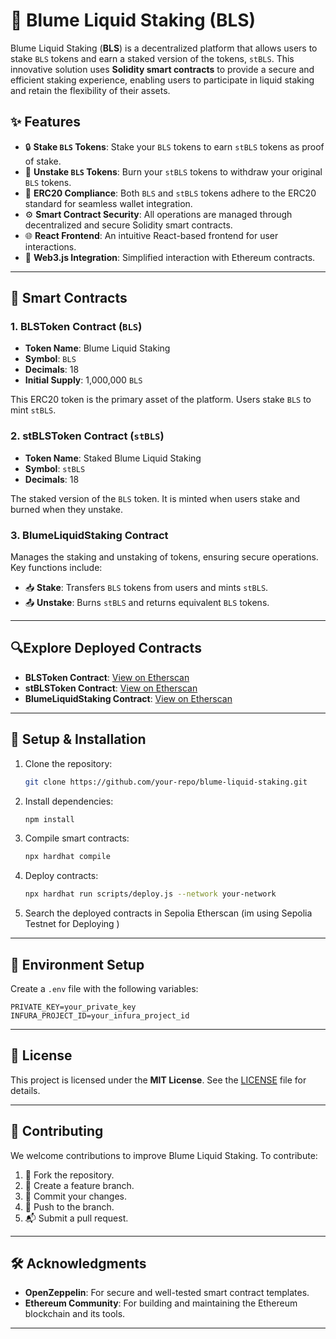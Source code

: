 # 🌿 Blume Liquid Staking (BLS)

Blume Liquid Staking (**BLS**) is a decentralized platform that allows users to stake `BLS` tokens and earn a staked version of the tokens, `stBLS`. This innovative solution uses **Solidity smart contracts** to provide a secure and efficient staking experience, enabling users to participate in liquid staking and retain the flexibility of their assets.

## ✨ Features

- 🔒 **Stake `BLS` Tokens**: Stake your `BLS` tokens to earn `stBLS` tokens as proof of stake.
- 🔄 **Unstake `BLS` Tokens**: Burn your `stBLS` tokens to withdraw your original `BLS` tokens.
- 💼 **ERC20 Compliance**: Both `BLS` and `stBLS` tokens adhere to the ERC20 standard for seamless wallet integration.
- ⚙️ **Smart Contract Security**: All operations are managed through decentralized and secure Solidity smart contracts.
- 🌐 **React Frontend**: An intuitive React-based frontend for user interactions.
- 🤝 **Web3.js Integration**: Simplified interaction with Ethereum contracts.

---

## 🔐 Smart Contracts

### 1. **BLSToken Contract** (`BLS`)
- **Token Name**: Blume Liquid Staking
- **Symbol**: `BLS`
- **Decimals**: 18
- **Initial Supply**: 1,000,000 `BLS`
  
This ERC20 token is the primary asset of the platform. Users stake `BLS` to mint `stBLS`.

### 2. **stBLSToken Contract** (`stBLS`)
- **Token Name**: Staked Blume Liquid Staking
- **Symbol**: `stBLS`
- **Decimals**: 18
  
The staked version of the `BLS` token. It is minted when users stake and burned when they unstake.

### 3. **BlumeLiquidStaking Contract**
Manages the staking and unstaking of tokens, ensuring secure operations.  
Key functions include:  
- 📥 **Stake**: Transfers `BLS` tokens from users and mints `stBLS`.  
- 📤 **Unstake**: Burns `stBLS` and returns equivalent `BLS` tokens.  

---

## 🔍Explore Deployed Contracts 

- **BLSToken Contract**: [View on Etherscan](https://sepolia.etherscan.io/address/0x758C96cF0dfA419D0bdD863724A322e02b034621)  
- **stBLSToken Contract**: [View on Etherscan](https://sepolia.etherscan.io/address/0xB9a2D2FB4726f585BFF08A6fbf6494D3D3dC13C8)  
- **BlumeLiquidStaking Contract**: [View on Etherscan](https://sepolia.etherscan.io/address/0x9CF0dc014d25292Aae0a649870Bb777b79A28d6b)  

---

## 🚀 Setup & Installation

1. Clone the repository:  
   ```bash
   git clone https://github.com/your-repo/blume-liquid-staking.git
   ```

2. Install dependencies:  
   ```bash
   npm install
   ```

3. Compile smart contracts:  
   ```bash
   npx hardhat compile
   ```

4. Deploy contracts:  
   ```bash
   npx hardhat run scripts/deploy.js --network your-network
   ```

5. Search the deployed contracts in Sepolia Etherscan (im using Sepolia Testnet for Deploying )

---

## 🔧 Environment Setup

Create a `.env` file with the following variables:
```
PRIVATE_KEY=your_private_key
INFURA_PROJECT_ID=your_infura_project_id
```

---

## 📜 License

This project is licensed under the **MIT License**. See the [LICENSE](LICENSE) file for details.

---

## 🤝 Contributing

We welcome contributions to improve Blume Liquid Staking. To contribute:
1. 🍴 Fork the repository.
2. 🌿 Create a feature branch.
3. 💾 Commit your changes.
4. 🚀 Push to the branch.
5. 📬 Submit a pull request.

---

## 🛠 Acknowledgments

- **OpenZeppelin**: For secure and well-tested smart contract templates.
- **Ethereum Community**: For building and maintaining the Ethereum blockchain and its tools.

---
